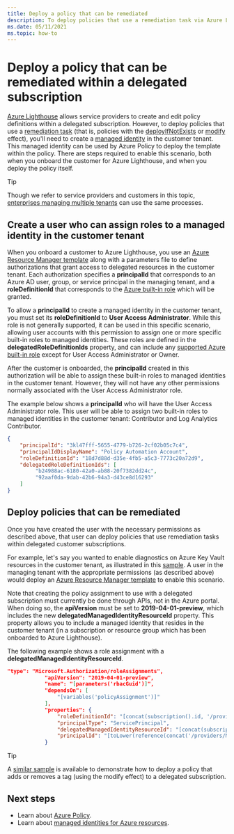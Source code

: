 ```yaml
---
title: Deploy a policy that can be remediated
description: To deploy policies that use a remediation task via Azure Lighthouse, you'll need to create a managed identity in the customer tenant.
ms.date: 05/11/2021
ms.topic: how-to
---
```


# Deploy a policy that can be remediated within a delegated subscription

[Azure Lighthouse](../overview.md) allows service providers to create and edit policy definitions within a delegated subscription. However, to deploy policies that use a [remediation task](../../governance/policy/how-to/remediate-resources.md) (that is, policies with the [deployIfNotExists](../../governance/policy/concepts/effects.md#deployifnotexists) or [modify](../../governance/policy/concepts/effects.md#modify) effect), you'll need to create a [managed identity](../../active-directory/managed-identities-azure-resources/overview.md) in the customer tenant. This managed identity can be used by Azure Policy to deploy the template within the policy. There are steps required to enable this scenario, both when you onboard the customer for Azure Lighthouse, and when you deploy the policy itself.

> [!TIP]
> Though we refer to service providers and customers in this topic, [enterprises managing multiple tenants](../concepts/enterprise.md) can use the same processes.

## Create a user who can assign roles to a managed identity in the customer tenant

When you onboard a customer to Azure Lighthouse, you use an [Azure Resource Manager template](onboard-customer.md#create-an-azure-resource-manager-template) along with a parameters file to define authorizations that grant access to delegated resources in the customer tenant. Each authorization specifies a **principalId** that corresponds to an Azure AD user, group, or service principal in the managing tenant, and a **roleDefinitionId** that corresponds to the [Azure built-in role](../../role-based-access-control/built-in-roles.md) which will be granted.

To allow a **principalId** to create a managed identity in the customer tenant, you must set its **roleDefinitionId** to **User Access Administrator**. While this role is not generally supported, it can be used in this specific scenario, allowing user accounts with this permission to assign one or more specific built-in roles to managed identities. These roles are defined in the **delegatedRoleDefinitionIds** property, and can include any [supported Azure built-in role](../concepts/tenants-users-roles.md#role-support-for-azure-lighthouse) except for User Access Administrator or Owner.

After the customer is onboarded, the **principalId** created in this authorization will be able to assign these built-in roles to managed identities in the customer tenant. However, they will not have any other permissions normally associated with the User Access Administrator role.

The example below shows a **principalId** who will have the User Access Administrator role. This user will be able to assign two built-in roles to managed identities in the customer tenant: Contributor and Log Analytics Contributor.

```json
{
    "principalId": "3kl47fff-5655-4779-b726-2cf02b05c7c4",
    "principalIdDisplayName": "Policy Automation Account",
    "roleDefinitionId": "18d7d88d-d35e-4fb5-a5c3-7773c20a72d9",
    "delegatedRoleDefinitionIds": [
         "b24988ac-6180-42a0-ab88-20f7382dd24c",
         "92aaf0da-9dab-42b6-94a3-d43ce8d16293"
    ]
}
```

## Deploy policies that can be remediated

Once you have created the user with the necessary permissions as described above, that user can deploy policies that use remediation tasks within delegated customer subscriptions.

For example, let's say you wanted to enable diagnostics on Azure Key Vault resources in the customer tenant, as illustrated in this [sample](https://github.com/Azure/Azure-Lighthouse-samples/tree/master/templates/policy-enforce-keyvault-monitoring). A user in the managing tenant with the appropriate permissions (as described above) would deploy an [Azure Resource Manager template](https://github.com/Azure/Azure-Lighthouse-samples/blob/master/templates/policy-enforce-keyvault-monitoring/enforceAzureMonitoredKeyVault.json) to enable this scenario.

Note that creating the policy assignment to use with a delegated subscription must currently be done through APIs, not in the Azure portal. When doing so, the **apiVersion** must be set to **2019-04-01-preview**, which includes the new **delegatedManagedIdentityResourceId** property. This property allows you to include a managed identity that resides in the customer tenant (in a subscription or resource group which has been onboarded to Azure Lighthouse).

The following example shows a role assignment with a **delegatedManagedIdentityResourceId**.

```json
"type": "Microsoft.Authorization/roleAssignments",
            "apiVersion": "2019-04-01-preview",
            "name": "[parameters('rbacGuid')]",
            "dependsOn": [
                "[variables('policyAssignment')]"
            ],
            "properties": {
                "roleDefinitionId": "[concat(subscription().id, '/providers/Microsoft.Authorization/roleDefinitions/', variables('rbacContributor'))]",
                "principalType": "ServicePrincipal",
                "delegatedManagedIdentityResourceId": "[concat(subscription().id, '/providers/Microsoft.Authorization/policyAssignments/', variables('policyAssignment'))]",
                "principalId": "[toLower(reference(concat('/providers/Microsoft.Authorization/policyAssignments/', variables('policyAssignment')), '2018-05-01', 'Full' ).identity.principalId)]"
            }
```

> [!TIP]
> A [similar sample](https://github.com/Azure/Azure-Lighthouse-samples/tree/master/templates/policy-add-or-replace-tag) is available to demonstrate how to deploy a policy that adds or removes a tag (using the modify effect) to a delegated subscription.

## Next steps

- Learn about [Azure Policy](../../governance/policy/index.yml).
- Learn about [managed identities for Azure resources](../../active-directory/managed-identities-azure-resources/overview.md).
